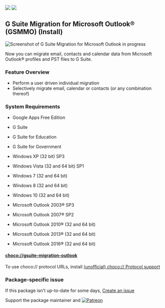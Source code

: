 [![](https://img.shields.io/chocolatey/v/gsuite-migration-outlook?color=green&label=gsuite-migration-outlook)](https://chocolatey.org/packages/gsuite-migration-outlook) [![](https://img.shields.io/chocolatey/dt/gsuite-migration-outlook)](https://chocolatey.org/packages/gsuite-migration-outlook)

## G Suite Migration for Microsoft Outlook® (GSMMO) (Install)

![Screenshot of G Suite Migration for Microsoft Outlook in progress](https://tools.google.com/dlpage/res/outlookmigration/gammo-output.gif)

Now you can migrate email, contacts and calendar data from Microsoft Outlook® profiles and PST files to G Suite.

### Feature Overview

- Perform a user driven individual migration
- Selectively migrate email, calendar or contacts (or any combination thereof)	

### System Requirements
- Google Apps Free Edition 
- G Suite 
- G Suite for Education 
- G Suite for Government

- Windows XP (32 bit) SP3 
- Windows Vista (32 and 64 bit) SP1 
- Windows 7 (32 and 64 bit) 
- Windows 8 (32 and 64 bit) 
- Windows 10 (32 and 64 bit)

- Microsoft Outlook 2003® SP3 
- Microsoft Outlook 2007® SP2 
- Microsoft Outlook 2010® (32 and 64 bit) 
- Microsoft Outlook 2013® (32 and 64 bit) 
- Microsoft Outlook 2016® (32 and 64 bit)

#### [choco://gsuite-migration-outlook](choco://gsuite-migration-outlook)
To use choco:// protocol URLs, install [(unofficial) choco:// Protocol support ](https://chocolatey.org/packages/choco-protocol-support)

### Package-specific issue
If this package isn't up-to-date for some days, [Create an issue](https://github.com/tunisiano187/Chocolatey-packages/issues/new/choose)

Support the package maintainer and [![Patreon](https://cdn.jsdelivr.net/gh/tunisiano187/Chocolatey-packages@d15c4e19c709e7148588d4523ffc6dd3cd3c7e5e/icons/patreon.png)](https://www.patreon.com/tunisiano)
